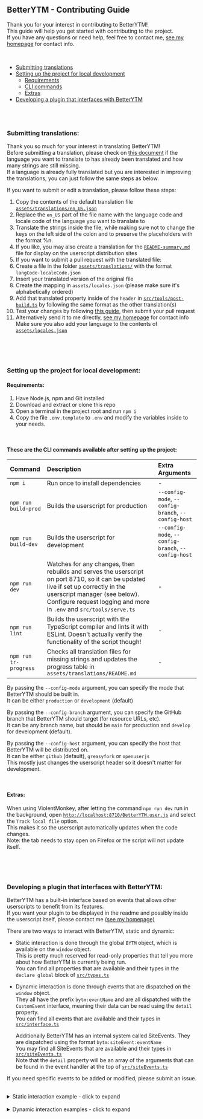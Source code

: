 ## BetterYTM - Contributing Guide
Thank you for your interest in contributing to BetterYTM!  
This guide will help you get started with contributing to the project.  
If you have any questions or need help, feel free to contact me, [see my homepage](https://sv443.net/) for contact info.

<br>

- [Submitting translations](#submitting-translations)
- [Setting up the project for local development](#setting-up-the-project-for-local-development)
  - [Requirements](#requirements)
  - [CLI commands](#these-are-the-cli-commands-available-after-setting-up-the-project)
  - [Extras](#extras)
- [Developing a plugin that interfaces with BetterYTM](#developing-a-plugin-that-interfaces-with-betterytm)

<br><br>

### Submitting translations:
Thank you so much for your interest in translating BetterYTM!  
Before submitting a translation, please check on [this document](./assets/translations/README.md) if the language you want to translate to has already been translated and how many strings are still missing.  
If a language is already fully translated but you are interested in improving the translations, you can just follow the same steps as below.  
  
If you want to submit or edit a translation, please follow these steps:  
1. Copy the contents of the default translation file [`assets/translations/en_US.json`](./assets/translations/en_US.json)
2. Replace the `en_US` part of the file name with the language code and locale code of the language you want to translate to
3. Translate the strings inside the file, while making sure not to change the keys on the left side of the colon and to preserve the placeholders with the format %n.
4. If you like, you may also create a translation for the [`README-summary.md`](./README-summary.md) file for display on the userscript distribution sites
5. If you want to submit a pull request with the translated file:
  1. Create a file in the folder [`assets/translations/`](./assets/translations/) with the format `langCode-localeCode.json`
  2. Insert your translated version of the original file
  3. Create the mapping in `assets/locales.json` (please make sure it's alphabetically ordered)
  4. Add that translated property inside of the `header` in [`src/tools/post-build.ts`](src/tools/post-build.ts) by following the same format as the other translation(s)
  5. Test your changes by following [this guide](#setting-up-the-project-for-local-development), then submit your pull request
6. Alternatively send it to me directly, [see my homepage](https://sv443.net/) for contact info  
  Make sure you also add your language to the contents of [`assets/locales.json`](./assets/locales.json)

<br><br><br>

### Setting up the project for local development:
#### Requirements:
1. Have Node.js, npm and Git installed
2. Download and extract or clone this repo
3. Open a terminal in the project root and run `npm i`
4. Copy the file `.env.template` to `.env` and modify the variables inside to your needs.

<br>

#### These are the CLI commands available after setting up the project:
| Command | Description | Extra Arguments |
| :-- | :-- | :-- |
| `npm i` | Run once to install dependencies | - |
| `npm run build-prod` | Builds the userscript for production | `--config-mode`, `--config-branch`, `--config-host` |
| `npm run build-dev` | Builds the userscript for development | `--config-mode`, `--config-branch`, `--config-host` |
| `npm run dev` | Watches for any changes, then rebuilds and serves the userscript on port 8710, so it can be updated live if set up correctly in the userscript manager (see below). Configure request logging and more in `.env` and `src/tools/serve.ts` | - |
| `npm run lint` | Builds the userscript with the TypeScript compiler and lints it with ESLint. Doesn't actually verify the functionality of the script though! | - |
| `npm run tr-progress` | Checks all translation files for missing strings and updates the progress table in `assets/translations/README.md` | - |

By passing the `--config-mode` argument, you can specify the mode that BetterYTM should be built in.  
It can be either `production` or `development` (default)  
  
By passing the `--config-branch` argument, you can specify the GitHub branch that BetterYTM should target (for resource URLs, etc).  
It can be any branch name, but should be `main` for production and `develop` for development (default).  
  
By passing the `--config-host` argument, you can specify the host that BetterYTM will be distributed on.  
It can be either `github` (default), `greasyfork` or `openuserjs`  
This mostly just changes the userscript header so it doesn't matter for development.

<br>

#### Extras:
When using ViolentMonkey, after letting the command `npm run dev` run in the background, open [`http://localhost:8710/BetterYTM.user.js`](http://localhost:8710/BetterYTM.user.js) and select the `Track local file` option.  
This makes it so the userscript automatically updates when the code changes.  
Note: the tab needs to stay open on Firefox or the script will not update itself.

<br><br><br>

### Developing a plugin that interfaces with BetterYTM:
BetterYTM has a built-in interface based on events that allows other userscripts to benefit from its features.  
If you want your plugin to be displayed in the readme and possibly inside the userscript itself, please contact me [(see my homepage)](https://sv443.net/)  
  
There are two ways to interact with BetterYTM, static and dynamic:  
- Static interaction is done through the global `BYTM` object, which is available on the `window` object.  
  This is pretty much reserved for read-only properties that tell you more about how BetterYTM is currently being run.  
  You can find all properties that are available and their types in the `declare global` block of [`src/types.ts`](src/types.ts)
- Dynamic interaction is done through events that are dispatched on the `window` object.  
  They all have the prefix `bytm:eventName` and are all dispatched with the `CustomEvent` interface, meaning their data can be read using the `detail` property.  
  You can find all events that are available and their types in [`src/interface.ts`](src/interface.ts)  
    
  Additionally BetterYTM has an internal system called SiteEvents. They are dispatched using the format `bytm:siteEvent:eventName`  
  You may find all SiteEvents that are available and their types in [`src/siteEvents.ts`](src/siteEvents.ts)  
  Note that the `detail` property will be an array of the arguments that can be found in the event handler at the top of [`src/siteEvents.ts`](src/siteEvents.ts)

If you need specific events to be added or modified, please submit an issue.

<br>

<details><summary>Static interaction example - click to expand</summary>

#### Example:
The `window.` prefix is optional since all properties are already globally available.
```ts
console.log(`BetterYTM was built in '${BYTM.mode}' mode`);
console.log(`BetterYTM's locale is set to '${BYTM.locale}'`);
console.log(`BetterYTM's version is '${BYTM.version} #${BYTM.buildNumber}'`);
```

#### Shimming for TypeScript without errors & with autocomplete:
Create a .d.ts file (for example `types.d.ts`) and add the following code:
```ts
declare global {
  interface Window {
    BYTM: {
      foo: string;
    };
  }
}
```
You may specify all types that you need in this file.  
To find which types BetterYTM exposes, check out the `declare global` block in [`src/types.ts`](src/types.ts)  
You may also just copy it entirely.

</details>

<br>

<details><summary>Dynamic interaction examples - click to expand</summary>

#### Basic format:
```ts
window.addEventListener("bytm:eventName", (event) => {
  // can have any type, but usually it's an object or undefined
  const { detail } = event as CustomEvent<{ foo: string }>;

  console.log(detail.foo);
});

// for listening to SiteEvents:
window.addEventListener("bytm:siteEvent:eventName", (event) => {
  // always typed as array / tuple
  const { detail } = event as CustomEvent<[ foo: HTMLElement ]>;

  console.log(detail[0]);
});
```

#### Practical Example:
```ts
// listening to generic events:
window.addEventListener("bytm:ready", () => {
  console.log("The DOM is loaded and all BetterYTM features have been initialized");
});

window.addEventListener("bytm:lyricsLoaded", (event) => {
  const { detail } = event as CustomEvent<{ type: "current" | "queue", artists: string, title: string, url: string }>;

  console.log(`Lyrics URL for "${detail.artists} - ${detail.title}" has been loaded: ${detail.url}`);

  if(detail.type === "current")
    console.log("This is from the currently playing song");
  else
    console.log("This is from a song in the queue");
});

// listening to a SiteEvent:
window.addEventListener("bytm:siteEvent:queueChanged", (event) => {
  const { detail } = event as CustomEvent<[ queueItem: HTMLElement ]>;

  console.log(`The queue has been changed. It now contains ${detail[0].childNodes.length} items`);
});
```

</details>

<br><br><br><br><br><br>
